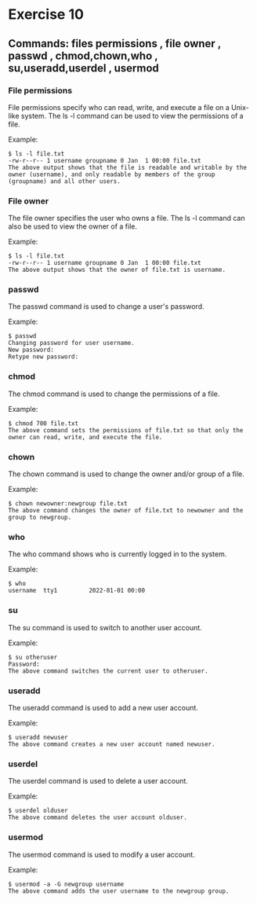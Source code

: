 #  Exercise 10
## Commands: files permissions , file owner , passwd , chmod,chown,who , su,useradd,userdel , usermod


### File permissions

File permissions specify who can read, write, and execute a file on a Unix-like system. The ls -l command can be used to view the permissions of a file.

Example:
```
$ ls -l file.txt
-rw-r--r-- 1 username groupname 0 Jan  1 00:00 file.txt
The above output shows that the file is readable and writable by the owner (username), and only readable by members of the group (groupname) and all other users.
```
### File owner

The file owner specifies the user who owns a file. The ls -l command can also be used to view the owner of a file.

Example:
```
$ ls -l file.txt
-rw-r--r-- 1 username groupname 0 Jan  1 00:00 file.txt
The above output shows that the owner of file.txt is username.
```
### passwd

The passwd command is used to change a user's password.

Example:
```
$ passwd
Changing password for user username.
New password:
Retype new password:
```

### chmod

The chmod command is used to change the permissions of a file.

Example:
```
$ chmod 700 file.txt
The above command sets the permissions of file.txt so that only the owner can read, write, and execute the file.
```
### chown

The chown command is used to change the owner and/or group of a file.

Example:
```
$ chown newowner:newgroup file.txt
The above command changes the owner of file.txt to newowner and the group to newgroup.
```
### who

The who command shows who is currently logged in to the system.

Example:
```
$ who
username  tty1         2022-01-01 00:00
```
### su
The su command is used to switch to another user account.

Example:
```
$ su otheruser
Password:
The above command switches the current user to otheruser.
```

### useradd

The useradd command is used to add a new user account.

Example:
```
$ useradd newuser
The above command creates a new user account named newuser.
```

### userdel
The userdel command is used to delete a user account.

Example:
```
$ userdel olduser
The above command deletes the user account olduser.
```

### usermod

The usermod command is used to modify a user account.

Example:

```
$ usermod -a -G newgroup username
The above command adds the user username to the newgroup group.

```
